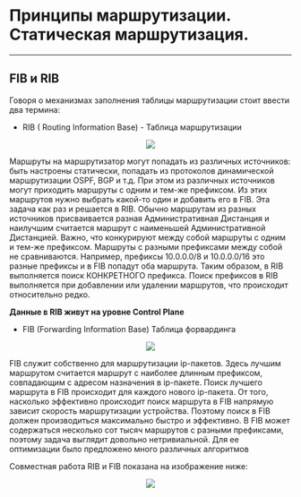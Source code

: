 # Принципы маршрутизации. Статическая маршрутизация.
_ _ _

## FIB и RIB
Говоря о механизмах заполнения таблицы маршрутизации стоит ввести два термина:
- RIB ( Routing Information Base) - Таблица маршрутизации
  
<p align="center">
<image src="https://github.com/LLlMEJIb87/OTUS-learning/blob/master/17.%20Static%20routing/RIB.PNG">
</p>
  
Маршруты на маршрутизатор могут попадать из различных источников: быть настроены статически, попадать из протоколов динамической маршрутизации OSPF, BGP и т.д. При этом из различных источников могут приходить маршруты с одним и тем-же префиксом. Из этих маршрутов нужно выбрать какой-то один и добавить его в FIB. Эта задача как раз и решается в RIB. Обычно маршрутам из разных источников присваивается разная Административная Дистанция и наилучшим считается маршрут с наименьшей Административной Дистанцией. Важно, что конкурируют между собой маршруты с одним и тем-же префиксом. Маршруты с разными префиксами между собой не сравниваются. Например, префиксы 10.0.0.0/8 и 10.0.0.0/16 это разные префиксы и в FIB попадут оба маршрута. Таким образом, в RIB выполняется поиск КОНКРЕТНОГО префикса. Поиск префиксов в RIB выполняется при добавлении или удалении маршрутов, что происходит относительно редко.
  
__Данные в RIB живут на уровне Control Plane__
  
- FIB (Forwarding Information Base) Таблица форвардинга
  
<p align="center">
<image src="https://github.com/LLlMEJIb87/OTUS-learning/blob/master/17.%20Static%20routing/FIB.PNG">
</p>
  
FIB служит собственно для маршрутизации ip-пакетов. Здесь лучшим маршрутом считается маршрут с наиболее длинным префиксом, совпадающим с адресом назначения в ip-пакете. Поиск лучшего маршрута в FIB происходит для каждого нового ip-пакета. От того, насколько эффективно происходит поиск маршрута в FIB напрямую зависит скорость маршрутизации устройства. Поэтому поиск в FIB должен производиться максимально быстро и эффективно. В FIB может содержаться несколько сот тысяч маршрутов с разными префиксами, поэтому задача выглядит довольно нетривиальной. Для ее оптимизации было предложено много различных алгоритмов
  
Совместная работа RIB и FIB показана на изображение ниже:
  
<p align="center">
<image src="https://github.com/LLlMEJIb87/OTUS-learning/blob/master/17.%20Static%20routing/FIB%26RIB.PNG">
</p>
  

